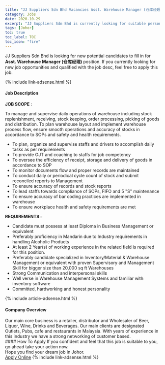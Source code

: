 ```yaml
---
title: "JJ Suppliers Sdn Bhd Vacancies Asst. Warehouse Manager (仓库经理)" 
category: Jobs 
date: 2020-10-29 
excerpt: "JJ Suppliers Sdn Bhd is currently looking for suitable person to fill in the Asst. Warehouse Manager (仓库经理) which positioned at Johor" 
tags: [Johor] 
toc: true 
toc_label: TOC 
toc_icon: "fire" 
--- 
```


<p>JJ Suppliers Sdn Bhd is looking for new potential candidates to fill in for <b>Asst. Warehouse Manager (仓库经理)</b> position. If you currently looking for new job opportunities and qualified with the job desc, feel free to apply this job.
</p>{% include link-adsense.html %} 
<div><div><h4>Job Description</h4></div><div><div><span><div><p><strong>JOB SCOPE</strong>&#160;:</p><p>To manage and supervise daily operations of warehouse including stock replenishment, receiving, stock keeping, order processing, picking of goods and distribution. To plan warehouse layout and implement warehouse process flow, ensure smooth operations and accuracy of stocks in accordance to SOPs and safety and health requirements.</p><ul><li>To plan, organize and supervise staffs and drivers to accomplish daily tasks as per requirements</li><li>To provide OJT and coaching to staffs for job competency</li><li>To oversee the efficiency of receipt, storage and delivery of goods in accordance to SOP&#160;</li><li>To monitor documents flow and proper records are maintained</li><li>To conduct daily or periodical cycle count of stock and submit reconciled reports to Management</li><li>To ensure accuracy of records and stock reports</li><li>To lead staffs towards compliance of SOPs, FIFO and 5 "S" maintenance</li><li>To ensure accuracy of bar coding practices are implemented in warehouse</li><li>To ensure workplace health and safety requirements are met</li></ul><p><strong>REQUIREMENTS :</strong></p><ul><li>Candidate must possess at least Diploma in Business Management or equivalent</li><li>Preferably proficiency in Mandarin due to Industry requirements in handling Alcoholic Products</li><li>At least 2&#160;Year(s) of working experience in the related field is required for this position.</li><li>Preferably candidate specialized in Inventory/Material &amp; Warehouse Management or equivalent with proven Supervisory and Management Skill for bigger size than 20,000 sq ft Warehouses</li><li>Strong Communication and interpersonal skills&#160;</li><li>Well verse in Warehouse Management Systems and familiar with inventory software</li><li>Committed, hardworking and honest personality&#160;</li></ul></div></span></div></div></div> 
{% include article-adsense.html %} 
<div><div><h4>Company Overview</h4></div><div><div><span><div><div>Our main core business is a retailer, distributor and Wholesaler of Beer, Liquor, Wine, Drinks and Beverages. Our main clients are designated Outlets, Pubs, cafe and restaurants in Malaysia. With years of experience in this industry we have a strong networking of customer based.</div></div></span></div></div></div> 
#### How To Apply 
If you confident and feel that this job is suitable to you, go ahead take your action now. <br/> 
Hope you find your dream job in Johor. <br/> 
<a href="https://www.jobstreet.com.my/en/job/asst-warehouse-manager-仓库经理-4413685?jobId=jobstreet-my-job-4413685&sectionRank=17&token=0~2cc9a854-a3d2-4d38-8ea0-3133aacf417d&fr=SRP%20View%20In%20New%20Ta" class="btn btn--info" target="_blank" rel="nofollow noopenner">Apply Online</a> 
{% include link-adsense.html %} 